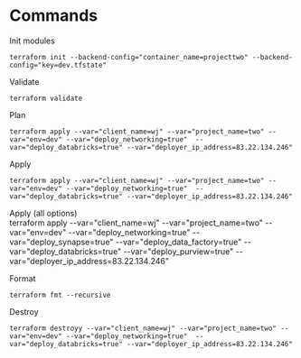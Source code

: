 # Commands

Init modules

    terraform init --backend-config="container_name=projecttwo" --backend-config="key=dev.tfstate"

Validate
    
    terraform validate

Plan

    terraform apply --var="client_name=wj" --var="project_name=two" --var="env=dev" --var="deploy_networking=true"  --var="deploy_databricks=true" --var="deployer_ip_address=83.22.134.246"

Apply

    terraform apply --var="client_name=wj" --var="project_name=two" --var="env=dev" --var="deploy_networking=true"  --var="deploy_databricks=true" --var="deployer_ip_address=83.22.134.246"

Apply (all options)    
    terraform apply 
        --var="client_name=wj" 
        --var="project_name=two"
        --var="env=dev"
        --var="deploy_networking=true"
        --var="deploy_synapse=true"
        --var="deploy_data_factory=true"
        --var="deploy_databricks=true"
        --var="deploy_purview=true"
        --var="deployer_ip_address=83.22.134.246"

Format

    terraform fmt --recursive

Destroy

    terraform destroyy --var="client_name=wj" --var="project_name=two" --var="env=dev" --var="deploy_networking=true"  --var="deploy_databricks=true" --var="deployer_ip_address=83.22.134.246"